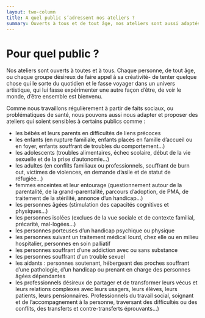 ```yaml
---
layout: two-column
title: A quel public s’adressent nos ateliers ?
summary: Ouverts à tous et de tout âge, nos ateliers sont aussi adaptés à des situations spécifiques et peuvent prendre en compte des problématiques de santé, de handicap, d’addiction, des difficultés sociales, et les difficultés que peuvent rencontrer les aidants, les travailleurs sociaux et soignants, tous ceux qui œuvrent dans les liens d’accompagnement.  
---
```


# Pour quel public&nbsp;?

Nos ateliers sont ouverts à toutes et à tous. Chaque personne, de tout âge, ou chaque groupe désireux de faire appel à sa créativité- de tenter quelque chose qui le sorte du quotidien et le fasse voyager dans un univers artistique, qui lui fasse expérimenter une autre façon d’être, de voir le monde, d’être ensemble est bienvenu. 

Comme nous travaillons régulièrement à partir de faits sociaux, ou problématiques de santé, nous pouvons aussi nous adapter et proposer des ateliers qui soient sensibles à certains publics comme : 

- les bébés et leurs parents en difficultés de liens précoces
- les enfants (en rupture familiale, enfants placés en famille d’accueil ou en foyer, enfants souffrant de troubles du comportement...)
- les adolescents (troubles alimentaires, échec scolaire, début de la vie sexuelle et de la prise d’autonomie...)
- les adultes (en conflits familiaux ou professionnels, souffrant de burn out, victimes de violences, en demande d’asile et de statut de réfugiée...)
- femmes enceintes et leur entourage (questionnement autour de la parentalité, de la grand-parentalité, parcours d’adoption, de PMA, de traitement de la stérilité, annonce d’un handicap...)
- les personnes âgées (stimulation des capacités cognitives et physiques...)
- les personnes isolées  (exclues de la vue sociale et de contexte familial, précarité, mal-logées...)
- les personnes porteuses d’un handicap psychique ou physique
- les personnes suivant un traitement médical lourd, chez elle ou en milieu hospitalier, personnes en soin palliatif
- les personnes souffrant d’une addiction avec ou sans substance
- les personnes souffrant d'un trouble sexuel
- les aidants : personnes soutenant, hébergeant des proches souffrant d’une pathologie, d’un handicap ou prenant en charge des personnes âgées dépendantes 
- les professionnels désireux de partager et de transformer leurs vécus et leurs relations complexes avec leurs usagers, leurs élèves, leurs patients, leurs pensionnaires. Professionnels du travail social, soignant et de l’accompagnement à la personne, traversant des difficultés ou des conflits, des transferts et contre-transferts éprouvants...)

